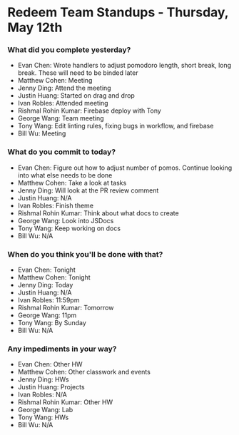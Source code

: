 # Redeem Team Standups - Thursday, May 12th

### What did you complete yesterday?
- Evan Chen: Wrote handlers to adjust pomodoro length, short break, long break. These will need to be binded later
- Matthew Cohen: Meeting
- Jenny Ding: Attend the meeting
- Justin Huang: Started on drag and drop
- Ivan Robles: Attended meeting
- Rishmal Rohin Kumar: Firebase deploy with Tony
- George Wang: Team meeting
- Tony Wang: Edit linting rules, fixing bugs in workflow, and firebase
- Bill Wu: Meeting

### What do you commit to today?
- Evan Chen: Figure out how to adjust number of pomos. Continue looking into what else needs to be done
- Matthew Cohen: Take a look at tasks
- Jenny Ding: Will look at the PR review comment
- Justin Huang: N/A
- Ivan Robles: Finish theme
- Rishmal Rohin Kumar: Think about what docs to create
- George Wang: Look into JSDocs
- Tony Wang: Keep working on docs
- Bill Wu: N/A

### When do you think you'll be done with that?
- Evan Chen: Tonight
- Matthew Cohen: Tonight
- Jenny Ding: Today
- Justin Huang: N/A
- Ivan Robles: 11:59pm
- Rishmal Rohin Kumar: Tomorrow
- George Wang: 11pm
- Tony Wang: By Sunday
- Bill Wu: N/A

### Any impediments in your way?
- Evan Chen: Other HW
- Matthew Cohen: Other classwork and events
- Jenny Ding: HWs
- Justin Huang: Projects
- Ivan Robles: N/A
- Rishmal Rohin Kumar: Other HW
- George Wang: Lab
- Tony Wang: HWs
- Bill Wu: N/A